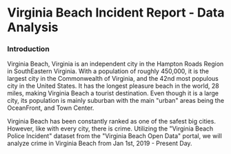 # Virginia Beach Incident Report - Data Analysis

### Introduction

Virginia Beach, Virginia is an independent city in the Hampton Roads Region in SouthEastern Virginia. With a population of roughly 450,000, it is the largest city in the Commonwealth of Virginia, and the 42nd most populous
city in the United States. It has the longest pleasure beach in the world, 28 miles, making Virginia Beach a tourist destination. Even though it is a large city, its population is mainly suburban with the main "urban" areas being the OceanFront, and Town Center. 

Virginia Beach has been constantly ranked as one of the safest big cities. However, like with every city, there is crime. Utilizing the "Virginia Beach Police Incident" dataset from the "Virginia Beach Open Data" portal, we will analyze crime in Virginia Beach from Jan 1st, 2019 - Present Day.
